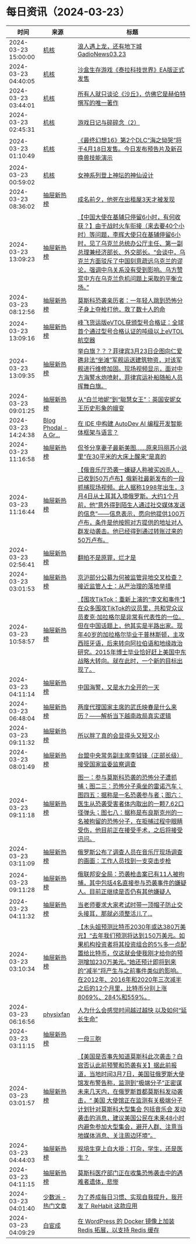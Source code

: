 ﻿# 每日资讯（2024-03-23）

|时间|来源|标题|
|---|---|---|
|2024-03-23 15:00:00|[机核](https://www.gcores.com/rss)|[浪人遇上龙，还有地下城 GadioNews03.23](https://www.gcores.com/radios/178983)|
|2024-03-23 04:40:05|[机核](https://www.gcores.com/rss)|[沙盒生存游戏《泰拉科技世界》EA版正式发售](https://www.gcores.com/articles/179340)|
|2024-03-23 03:44:01|[机核](https://www.gcores.com/rss)|[所有人就只谈论《沙丘》，仿佛它是赫伯特撰写的唯一著作](https://www.gcores.com/articles/179336)|
|2024-03-23 02:45:31|[机核](https://www.gcores.com/rss)|[游戏日记与碎碎念（2）](https://www.gcores.com/articles/179316)|
|2024-03-23 01:10:49|[机核](https://www.gcores.com/rss)|[《最终幻想16》第2个DLC“海之恸哭”将于4月18日发售。今日发布预告片及新召唤兽技能演示](https://www.gcores.com/articles/179335)|
|2024-03-23 00:59:02|[机核](https://www.gcores.com/rss)|[女神系列登上神坛的神仙设计](https://www.gcores.com/videos/179334)|
|2024-03-23 08:36:02|[抽屉新热榜](http://dig.chouti.com/feed.xml)|[成名前夕，他死在出租屋3天才被发现](https://dig.chouti.com/link/41901543)|
|2024-03-23 13:09:23|[抽屉新热榜](http://dig.chouti.com/feed.xml)|[【中国大使在基辅只停留6小时，有何收获？】由于战时火车衔接（来去要40个小时）等问题，李辉大使只在基辅停留6小时，见了乌克兰总统办公厅主任、第一副总理兼经济部长、外交部长。“会谈中，乌克兰方面驳斥了中国刻意疏远乌克兰的谬论，强调中乌关系没有受到影响。乌方赞赏中方在乌克兰危机问题上采取的平衡立场。”](https://dig.chouti.com/link/41903609)|
|2024-03-23 08:12:56|[抽屉新热榜](http://dig.chouti.com/feed.xml)|[莫斯科恐袭亲历者：一年轻人跳到恐怖分子身上夺枪打他，救了数十人的命](https://dig.chouti.com/link/41901497)|
|2024-03-23 13:09:16|[抽屉新热榜](http://dig.chouti.com/feed.xml)|[峰飞货运版eVTOL获颁型号合格证：全球首个通过型号合格认证的吨级以上eVTOL航空器](https://dig.chouti.com/link/41903598)|
|2024-03-23 13:09:35|[抽屉新热榜](http://dig.chouti.com/feed.xml)|[举白旗？？？菲律宾3月23日企图向仁爱礁非法“坐滩”军舰运送建筑物资，对该军舰进行维修加固。现场视频显示，面对中方海警水炮喷射，菲律宾运补船随船人员挥舞白旗。](https://dig.chouti.com/link/41903624)|
|2024-03-23 09:01:25|[抽屉新热榜](http://dig.chouti.com/feed.xml)|[从“白兰地妮”到“聪慧女王”：英国安妮女王历史形象的嬗变](https://dig.chouti.com/link/41901574)|
|2024-03-23 14:24:38|[Blog Phodal - A Gr...](https://www.phodal.com/blog/feeds/rss/)|[在 IDE 中构建 AutoDev AI 编程开发智能体框架与语言？](http://www.phodal.com/blog/autodev-in-ide/)|
|2024-03-23 11:16:58|[抽屉新热榜](http://dig.chouti.com/feed.xml)|[侃爷分享妻子最新美图……原来玛丽苏小说里“在30平米的大床上醒来”是真的](https://dig.chouti.com/link/41902844)|
|2024-03-23 11:16:44|[抽屉新热榜](http://dig.chouti.com/feed.xml)|[【俄音乐厅恐袭一嫌疑人称被买凶杀人，已收到50万卢布】俄新社最新发布的一段抓捕现场视频。此人据称1998年出生，3月4日从土耳其入境俄罗斯。大约1个月前，他“意外得到陌生人通过社交媒体发送的信息”——信息表示，愿向他提供100万卢布，条件是他按照对方提供的地址对人群发动袭击。他已经得到通过转账过来的50万卢布。](https://dig.chouti.com/link/41902821)|
|2024-03-23 02:56:41|[抽屉新热榜](http://dig.chouti.com/feed.xml)|[翻拍不是原罪，烂才是](https://dig.chouti.com/link/41898879)|
|2024-03-23 03:01:53|[抽屉新热榜](http://dig.chouti.com/feed.xml)|[京沪部分公募为何被监管异地交叉检查？接近监管人士：从严治理的落地举措](https://dig.chouti.com/link/41899015)|
|2024-03-23 10:58:57|[抽屉新热榜](http://dig.chouti.com/feed.xml)|[【围攻TikTok：重新上演的“李文和事件”】在众多围攻TikTok的议员里，共和党众议员麦克·加拉格尔是非常有代表性的一位。但在中国话题上，他其实是半路出家。现年40岁的加拉格尔毕业于普林斯顿，主攻西班牙语，后来转向阿拉伯语和地缘政治研究。2015年博士毕业恰好赶上美国中东战略大转向。就在此时，一个新的目标出现了。](https://dig.chouti.com/link/41902417)|
|2024-03-23 04:11:14|[抽屉新热榜](http://dig.chouti.com/feed.xml)|[中国海警，又是水力全开的一天](https://dig.chouti.com/link/41899702)|
|2024-03-23 06:48:04|[抽屉新热榜](http://dig.chouti.com/feed.xml)|[两度代理国家主席的武氏映春是什么来历？——解析当下越南政局真实逻辑](https://dig.chouti.com/link/41900732)|
|2024-03-23 09:11:32|[抽屉新热榜](http://dig.chouti.com/feed.xml)|[所以胖了真的会显得头又短又小](https://dig.chouti.com/link/41902008)|
|2024-03-23 08:01:49|[抽屉新热榜](http://dig.chouti.com/feed.xml)|[台盟中央常务副主席李钺锋（正部长级）接受国家监委监察调查](https://dig.chouti.com/link/41901257)|
|2024-03-23 09:11:18|[抽屉新热榜](http://dig.chouti.com/feed.xml)|[图一：参与莫斯科恐袭的恐怖分子遭抓捕；图二三：恐怖分子乘坐的雷诺汽车；图四五：据称是一名恐袭参与者；图六：医生从恐袭受害者体内取出的一颗7.62口径弹头；图七八：据称是布良斯克州的一名被拘留的恐怖分子，在拒捕过程中眼睛受伤，他目前正在接受手术，之后将接受讯问。](https://dig.chouti.com/link/41901956)|
|2024-03-23 03:11:09|[抽屉新热榜](http://dig.chouti.com/feed.xml)|[俄罗斯公布了调查人员在音乐厅现场调查的画面：工作人员找到一支突击步枪](https://dig.chouti.com/link/41899237)|
|2024-03-23 09:11:28|[抽屉新热榜](http://dig.chouti.com/feed.xml)|[俄联邦安全局：恐袭枪击案已有11人被拘捕，其中包括4名直接参与恐袭事件的嫌疑人。目前正继续是否仍有其他嫌疑人](https://dig.chouti.com/link/41901989)|
|2024-03-23 04:11:32|[抽屉新热榜](http://dig.chouti.com/feed.xml)|[当老师要求大家考试时带一顶帽子防止交头接耳，那就必须整活儿了...](https://dig.chouti.com/link/41899750)|
|2024-03-23 03:10:34|[抽屉新热榜](http://dig.chouti.com/feed.xml)|[【木头姐预测比特币2030年或达380万美元】“去年我们预测将达到150万美元。如果机构投资者将其投资组合的5%多一点配置给比特币，仅这就会使我刚才给你的预测增加230万美元。”她还预计即将到来的“减半”将产生与之前事件类似的影响。在2012年、2016年和2020年三次减半之后的12个月里，比特币分别上涨8069%、284%和559%。](https://dig.chouti.com/link/41899162)|
|2024-03-23 06:16:56|[physixfan](https://www.physixfan.com/feed/)|[人为什么会感觉时间越过越快 以及如何“延长生命”](https://www.physixfan.com/renweishenmehuiganjueshijianyueguoyuekuai-yijiruheyanzhangshengming/)|
|2024-03-23 03:11:15|[抽屉新热榜](http://dig.chouti.com/feed.xml)|[一母三胞](https://dig.chouti.com/link/41899254)|
|2024-03-23 03:01:57|[抽屉新热榜](http://dig.chouti.com/feed.xml)|[【美国是否事先知道莫斯科此次袭击？白宫否认此前预警和恐袭有关】据此前报道，当地时间3月7日，美国驻俄罗斯大使馆发布警告称，监测到“极端分子”正密谋未来几天内，在俄罗斯首都莫斯科发动袭击，“ 美国 大使馆正在监测有关极端分子计划针对莫斯科大型集会 包括音乐会 发动袭击的消息，建议美国公民在未来48小时内避免参加大型集会，避开人群、注意当地媒体消息、关注周边环境”。](https://dig.chouti.com/link/41899038)|
|2024-03-23 04:44:03|[抽屉新热榜](http://dig.chouti.com/feed.xml)|[规培生穿上白大褂：打杂，学生，还是医生？](https://dig.chouti.com/link/41899869)|
|2024-03-23 04:11:15|[抽屉新热榜](http://dig.chouti.com/feed.xml)|[莫斯科医疗部门正在收集恐怖袭击中的遇难者遗体，悲惨](https://dig.chouti.com/link/41899704)|
|2024-03-23 04:01:40|[少数派 - 热门文章](https://rss.mifaw.com/articles/5c8bb11a3c41f61efd36683e/5c92450e3882afa09dff5928)|[为了养成每日习惯、实现自我提升，我开发了 ReHabit 这款应用](https://sspai.com/post/85961)|
|2024-03-23 04:09:29|[白宦成](https://www.ixiqin.com/feed/)|[在 WordPress 的 Docker 镜像上加装 Redis 拓展，以支持 Redis 缓存](https://www.ixiqin.com/2024/03/23/install-redis-extension-on-the-docker-image-of-wordpress-to/)|
